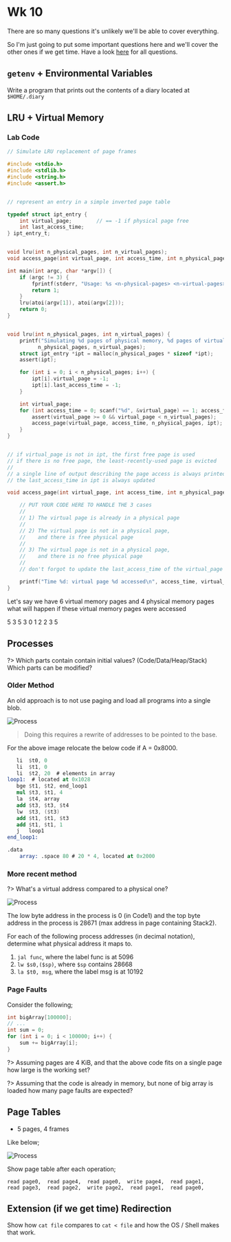 # Wk 10

There are so many questions it's unlikely we'll be able to cover everything.

So I'm just going to put some important questions here and we'll cover the other ones if we get time.  Have a look [here](https://cgi.cse.unsw.edu.au/~cs1521/20T2/flask_tutors.cgi/tut/10/questions) for all questions.

## `getenv` + Environmental Variables

Write a program that prints out the contents of a diary located at `$HOME/.diary`

## LRU + Virtual Memory

### Lab Code

```c
// Simulate LRU replacement of page frames

#include <stdio.h>
#include <stdlib.h>
#include <string.h>
#include <assert.h>


// represent an entry in a simple inverted page table

typedef struct ipt_entry {
    int virtual_page;        // == -1 if physical page free
    int last_access_time;
} ipt_entry_t;


void lru(int n_physical_pages, int n_virtual_pages);
void access_page(int virtual_page, int access_time, int n_physical_pages, struct ipt_entry *ipt);

int main(int argc, char *argv[]) {
    if (argc != 3) {
        fprintf(stderr, "Usage: %s <n-physical-pages> <n-virtual-pages>\n", argv[0]);
        return 1;
    }
    lru(atoi(argv[1]), atoi(argv[2]));
    return 0;
}


void lru(int n_physical_pages, int n_virtual_pages) {
    printf("Simulating %d pages of physical memory, %d pages of virtual memory\n",
          n_physical_pages, n_virtual_pages);
    struct ipt_entry *ipt = malloc(n_physical_pages * sizeof *ipt);
    assert(ipt);

    for (int i = 0; i < n_physical_pages; i++) {
        ipt[i].virtual_page = -1;
        ipt[i].last_access_time = -1;
    }

    int virtual_page;
    for (int access_time = 0; scanf("%d", &virtual_page) == 1; access_time++) {
        assert(virtual_page >= 0 && virtual_page < n_virtual_pages);
        access_page(virtual_page, access_time, n_physical_pages, ipt);
    }
}


// if virtual_page is not in ipt, the first free page is used
// if there is no free page, the least-recently-used page is evicted
//
// a single line of output describing the page access is always printed
// the last_access_time in ipt is always updated

void access_page(int virtual_page, int access_time, int n_physical_pages, struct ipt_entry *ipt) {

    // PUT YOUR CODE HERE TO HANDLE THE 3 cases
    //
    // 1) The virtual page is already in a physical page
    //
    // 2) The virtual page is not in a physical page,
    //    and there is free physical page
    //
    // 3) The virtual page is not in a physical page,
    //    and there is no free physical page
    //
    // don't forgot to update the last_access_time of the virtual_page

    printf("Time %d: virtual page %d accessed\n", access_time, virtual_page);
}
```

Let's say we have 6 virtual memory pages and 4 physical memory pages what will happen if these virtual memory pages were accessed

5 3 5 3 0 1 2 2 3 5

## Processes

?> Which parts contain contain initial values? (Code/Data/Heap/Stack) Which parts can be modified?

### Older Method

An old approach is to not use paging and load all programs into a single blob.

![Process](assets/img/process.png)

> Doing this requires a rewrite of addresses to be pointed to the base.

For the above image relocate the below code if A = 0x8000.

```nasm
   li  $t0, 0
   li  $t1, 0
   li  $t2, 20  # elements in array
loop1:  # located at 0x1028
   bge $t1, $t2, end_loop1
   mul $t3, $t1, 4
   la  $t4, array
   add $t3, $t3, $t4
   lw  $t3, ($t3)
   add $t1, $t1, $t3
   add $t1, $t1, 1
   j   loop1
end_loop1:

.data
    array: .space 80 # 20 * 4, located at 0x2000
```

### More recent method 

?> What's a virtual address compared to a physical one?

![Process](assets/img/process2.png)

The low byte address in the process is 0 (in Code1) and the top byte address in the process is 28671 (max address in page containing Stack2).

For each of the following process addresses (in decimal notation), determine what physical address it maps to.

1. `jal func`, where the label func is at 5096
2. `lw $s0,($sp)`, where `$sp` contains 28668
3. `la $t0, msg`, where the label msg is at 10192

### Page Faults

Consider the following;

```c
int bigArray[100000];
// ...
int sum = 0;
for (int i = 0; i < 100000; i++) {
	sum += bigArray[i];
}
```

?> Assuming pages are 4 KiB, and that the above code fits on a single page how large is the working set?

?> Assuming that the code is already in memory, but none of big array is loaded how many page faults are expected?

## Page Tables

- 5 pages, 4 frames

Like below;

![Process](assets/img/pagetable.png)

Show page table after each operation;

```
read page0,  read page4,  read page0,  write page4,  read page1,
read page3,  read page2,  write page2,  read page1,  read page0,
```

## Extension (if we get time) Redirection

Show how `cat file` compares to `cat < file` and how the OS / Shell makes that work.
